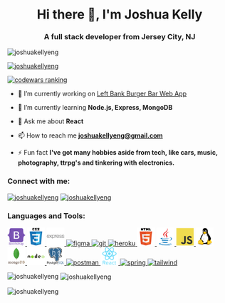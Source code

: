 <h1 align="center">Hi there 👋, I'm Joshua Kelly</h1>
<h3 align="center">A full stack developer from Jersey City, NJ</h3>

<p align="left"> <img src="https://komarev.com/ghpvc/?username=joshuakellyeng&label=Profile%20views&color=0e75b6&style=flat" alt="joshuakellyeng" /> </p>


<p align="left"> <a href="https://twitter.com/joshuakellyeng" target="blank"><img src="https://img.shields.io/twitter/follow/joshuakellyeng?logo=twitter&style=for-the-badge" alt="joshuakellyeng" /></a> </p>

<p align="left"> <a href="https://www.codewars.com/users/joshuakellyeng" target="blank"><img src="https://www.codewars.com/users/joshuakellyeng/badges/large" alt="codewars ranking" /></a> </p>


- 🔭 I’m currently working on [Left Bank Burger Bar Web App](https://github.com/joshuakellyeng/lbbb-frontend)

- 🌱 I’m currently learning **Node.js, Express, MongoDB**

- 💬 Ask me about **React**

- 📫 How to reach me **joshuakellyeng@gmail.com**

- ⚡ Fun fact **I've got many hobbies aside from tech, like cars, music, photography, ttrpg's and tinkering with electronics.**

<h3 align="left">Connect with me:</h3>
<p align="left">
<a href="https://twitter.com/joshuakellyeng" target="blank"><img align="center" src="https://raw.githubusercontent.com/rahuldkjain/github-profile-readme-generator/master/src/images/icons/Social/twitter.svg" alt="joshuakellyeng" height="30" width="40" /></a>
<a href="https://linkedin.com/in/joshuakellyeng" target="blank"><img align="center" src="https://raw.githubusercontent.com/rahuldkjain/github-profile-readme-generator/master/src/images/icons/Social/linked-in-alt.svg" alt="joshuakellyeng" height="30" width="40" /></a>
</p>

<h3 align="left">Languages and Tools:</h3>
<p align="left"> <a href="https://getbootstrap.com" target="_blank" rel="noreferrer"> <img src="https://raw.githubusercontent.com/devicons/devicon/master/icons/bootstrap/bootstrap-plain-wordmark.svg" alt="bootstrap" width="40" height="40"/> </a> <a href="https://www.w3schools.com/css/" target="_blank" rel="noreferrer"> <img src="https://raw.githubusercontent.com/devicons/devicon/master/icons/css3/css3-original-wordmark.svg" alt="css3" width="40" height="40"/> </a> <a href="https://expressjs.com" target="_blank" rel="noreferrer"> <img src="https://raw.githubusercontent.com/devicons/devicon/master/icons/express/express-original-wordmark.svg" alt="express" width="40" height="40"/> </a> <a href="https://www.figma.com/" target="_blank" rel="noreferrer"> <img src="https://www.vectorlogo.zone/logos/figma/figma-icon.svg" alt="figma" width="40" height="40"/> </a> <a href="https://git-scm.com/" target="_blank" rel="noreferrer"> <img src="https://www.vectorlogo.zone/logos/git-scm/git-scm-icon.svg" alt="git" width="40" height="40"/> </a> <a href="https://heroku.com" target="_blank" rel="noreferrer"> <img src="https://www.vectorlogo.zone/logos/heroku/heroku-icon.svg" alt="heroku" width="40" height="40"/> </a> <a href="https://www.w3.org/html/" target="_blank" rel="noreferrer"> <img src="https://raw.githubusercontent.com/devicons/devicon/master/icons/html5/html5-original-wordmark.svg" alt="html5" width="40" height="40"/> </a> <a href="https://www.java.com" target="_blank" rel="noreferrer"> <img src="https://raw.githubusercontent.com/devicons/devicon/master/icons/java/java-original.svg" alt="java" width="40" height="40"/> </a> <a href="https://developer.mozilla.org/en-US/docs/Web/JavaScript" target="_blank" rel="noreferrer"> <img src="https://raw.githubusercontent.com/devicons/devicon/master/icons/javascript/javascript-original.svg" alt="javascript" width="40" height="40"/> </a> <a href="https://www.linux.org/" target="_blank" rel="noreferrer"> <img src="https://raw.githubusercontent.com/devicons/devicon/master/icons/linux/linux-original.svg" alt="linux" width="40" height="40"/> </a> <a href="https://www.mongodb.com/" target="_blank" rel="noreferrer"> <img src="https://raw.githubusercontent.com/devicons/devicon/master/icons/mongodb/mongodb-original-wordmark.svg" alt="mongodb" width="40" height="40"/> </a> <a href="https://nodejs.org" target="_blank" rel="noreferrer"> <img src="https://raw.githubusercontent.com/devicons/devicon/master/icons/nodejs/nodejs-original-wordmark.svg" alt="nodejs" width="40" height="40"/> </a> <a href="https://www.postgresql.org" target="_blank" rel="noreferrer"> <img src="https://raw.githubusercontent.com/devicons/devicon/master/icons/postgresql/postgresql-original-wordmark.svg" alt="postgresql" width="40" height="40"/> </a> <a href="https://postman.com" target="_blank" rel="noreferrer"> <img src="https://www.vectorlogo.zone/logos/getpostman/getpostman-icon.svg" alt="postman" width="40" height="40"/> </a> <a href="https://reactjs.org/" target="_blank" rel="noreferrer"> <img src="https://raw.githubusercontent.com/devicons/devicon/master/icons/react/react-original-wordmark.svg" alt="react" width="40" height="40"/> </a> <a href="https://spring.io/" target="_blank" rel="noreferrer"> <img src="https://www.vectorlogo.zone/logos/springio/springio-icon.svg" alt="spring" width="40" height="40"/> </a> <a href="https://tailwindcss.com/" target="_blank" rel="noreferrer"> <img src="https://www.vectorlogo.zone/logos/tailwindcss/tailwindcss-icon.svg" alt="tailwind" width="40" height="40"/> </a> </p>

<p><img align="left" src="https://github-readme-stats.vercel.app/api/top-langs?username=joshuakellyeng&show_icons=true&locale=en&layout=compact" alt="joshuakellyeng" /></p>

<p>&nbsp;<img align="center" src="https://github-readme-stats.vercel.app/api?username=joshuakellyeng&show_icons=true&locale=en" alt="joshuakellyeng" /></p>

<p><img align="center" src="https://github-readme-streak-stats.herokuapp.com/?user=joshuakellyeng&" alt="joshuakellyeng" /></p>

